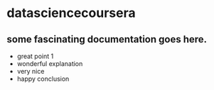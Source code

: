 # datasciencecoursera

## some fascinating documentation goes here.

- great point 1
- wonderful explanation
- very nice
- happy conclusion

